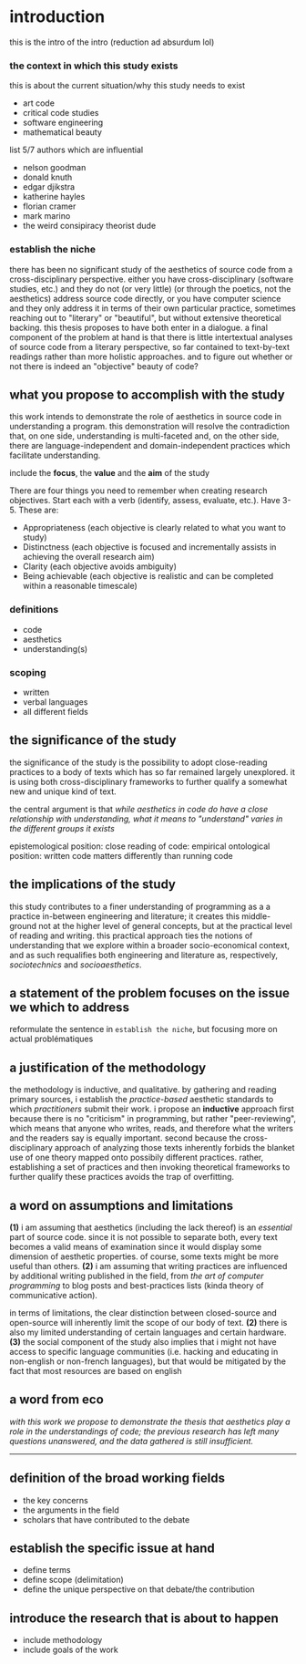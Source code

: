 # introduction

this is the intro of the intro (reduction ad absurdum lol)

### the context in which this study exists

this is about the current situation/why this study needs to exist

- art code
- critical code studies
- software engineering
- mathematical beauty

list 5/7 authors which are influential

- nelson goodman
- donald knuth
- edgar djikstra
- katherine hayles
- florian cramer
- mark marino
- the weird consipiracy theorist dude

### establish the niche

there has been no significant study of the aesthetics of source code from a cross-disciplinary perspective. either you have cross-disciplinary (software studies, etc.) and they do not (or very little) (or through the poetics, not the aesthetics) address source code directly, or you have computer science and they only address it in terms of their own particular practice, sometimes reaching out to "literary" or "beautiful", but without extensive theoretical backing. this thesis proposes to have both enter in a dialogue. a final component of the problem at hand is that there is little intertextual analyses of source code from a literary perspective, so far contained to text-by-text readings rather than more holistic approaches. and to figure out whether or not there is indeed an "objective" beauty of code?

## what you propose to accomplish with the study

this work intends to demonstrate the role of aesthetics in source code in understanding a program. this demonstration will resolve the contradiction that, on one side, understanding is multi-faceted and, on the other side, there are language-independent and domain-independent practices which facilitate understanding.

include the **focus**, the **value** and the **aim** of the study

There are four things you need to remember when creating research objectives. Start each with a verb (identify, assess, evaluate, etc.). Have 3-5. These are:

- Appropriateness (each objective is clearly related to what you want to study)
- Distinctness (each objective is focused and incrementally assists in achieving the overall research aim)
- Clarity (each objective avoids ambiguity)
- Being achievable (each objective is realistic and can be completed within a reasonable timescale)

### definitions

- code
- aesthetics
- understanding(s)

### scoping

- written
- verbal languages
- all different fields

## the significance of the study

the significance of the study is the possibility to adopt close-reading practices to a body of texts which has so far remained largely unexplored. it is using both cross-disciplinary frameworks to further qualify a somewhat new and unique kind of text.

the central argument is that *while aesthetics in code do have a close relationship with understanding, what it means to "understand" varies in the different groups it exists*

epistemological position: close reading of code: empirical
ontological position: written code matters differently than running code

## the implications of the study

this study contributes to a finer understanding of programming as a a practice in-between engineering and literature; it creates this middle-ground not at the higher level of general concepts, but at the practical level of reading and writing. this practical approach ties the notions of understanding that we explore within a broader socio-economical context, and as such requalifies both engineering and literature as, respectively, *sociotechnics* and *socioaesthetics*.

## a statement of the problem focuses on the issue we which to address

reformulate the sentence in `establish the niche`, but focusing more on actual problématiques

## a justification of the methodology

the methodology is inductive, and qualitative. by gathering and reading primary sources, i establish the *practice-based* aesthetic standards to which *practitioners* submit their work. i propose an **inductive** approach first because there is no "criticism" in programming, but rather "peer-reviewing", which means that anyone who writes, reads, and therefore what the writers and the readers say is equally important. second because the cross-disciplinary approach of analyzing those texts inherently forbids the blanket use of one theory mapped onto possibily different practices. rather, establishing a set of practices and then invoking theoretical frameworks to further qualify these practices avoids the trap of overfitting.

## a word on assumptions and limitations

**(1)** i am assuming that aesthetics (including the lack thereof) is an *essential* part of source code. since it is not possible to separate both, every text becomes a valid means of examination since it would display some dimension of aesthetic properties. of course, some texts might be more useful than others. **(2)** i am assuming that writing practices are influenced by additional writing published in the field, from *the art of computer programming* to blog posts and best-practices lists (kinda theory of communicative action).

in terms of limitations, the clear distinction between closed-source and open-source will inherently limit the scope of our body of text. **(2)** there is also my limited understanding of certain languages and certain hardware. **(3)** the social component of the study also implies that i might not have access to specific language communities (i.e. hacking and educating in non-english or non-french languages), but that would be mitigated by the fact that most resources are based on english

## a word from eco

*with this work we propose to demonstrate the thesis that aesthetics play a role in the understandings of code; the previous research has left many questions unanswered, and the data gathered is still insufficient.*

---

## definition of the broad working fields

- the key concerns
- the arguments in the field
- scholars that have contributed to the debate

## establish the specific issue at hand

- define terms
- define scope (delimitation)
- define the unique perspective on that debate/the contribution

## introduce the research that is about to happen

- include methodology
- include goals of the work